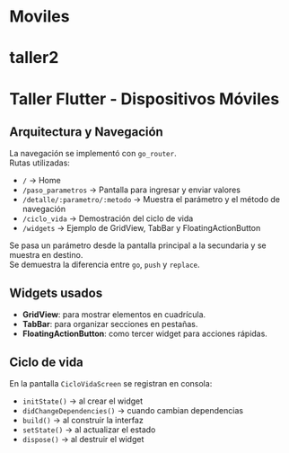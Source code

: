# Moviles

# taller2

# Taller Flutter - Dispositivos Móviles

## Arquitectura y Navegación
La navegación se implementó con `go_router`.  
Rutas utilizadas:
- `/` → Home
- `/paso_parametros` → Pantalla para ingresar y enviar valores
- `/detalle/:parametro/:metodo` → Muestra el parámetro y el método de navegación
- `/ciclo_vida` → Demostración del ciclo de vida
- `/widgets` → Ejemplo de GridView, TabBar y FloatingActionButton

Se pasa un parámetro desde la pantalla principal a la secundaria y se muestra en destino.  
Se demuestra la diferencia entre `go`, `push` y `replace`.

## Widgets usados
- **GridView**: para mostrar elementos en cuadrícula.  
- **TabBar**: para organizar secciones en pestañas.  
- **FloatingActionButton**: como tercer widget para acciones rápidas.  

## Ciclo de vida
En la pantalla `CicloVidaScreen` se registran en consola:
- `initState()` → al crear el widget  
- `didChangeDependencies()` → cuando cambian dependencias  
- `build()` → al construir la interfaz  
- `setState()` → al actualizar el estado  
- `dispose()` → al destruir el widget
